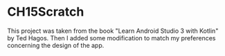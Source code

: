 # CH15Scratch
This project was taken from the book "Learn Android Studio 3 with Kotlin" by Ted Hagos. 
Then I added some modification to match my preferences concerning the design of the app.
